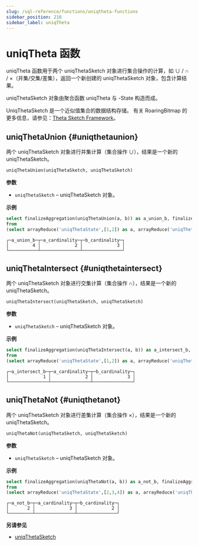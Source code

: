 ```yaml
---
slug: /sql-reference/functions/uniqtheta-functions
sidebar_position: 210
sidebar_label: uniqTheta
---
```



# uniqTheta 函数

uniqTheta 函数用于两个 uniqThetaSketch 对象进行集合操作的计算，如 ∪ / ∩ / ×（并集/交集/差集），返回一个新创建的 uniqThetaSketch 对象，包含计算结果。

uniqThetaSketch 对象由聚合函数 uniqTheta 与 -State 构造而成。

UniqThetaSketch 是一个近似值集合的数据结构存储。
有关 RoaringBitmap 的更多信息，请参见：[Theta Sketch Framework](https://datasketches.apache.org/docs/Theta/ThetaSketchFramework.html)。

## uniqThetaUnion {#uniqthetaunion}

两个 uniqThetaSketch 对象进行并集计算（集合操作 ∪），结果是一个新的 uniqThetaSketch。

``` sql
uniqThetaUnion(uniqThetaSketch, uniqThetaSketch)
```

**参数**

- `uniqThetaSketch` – uniqThetaSketch 对象。

**示例**

``` sql
select finalizeAggregation(uniqThetaUnion(a, b)) as a_union_b, finalizeAggregation(a) as a_cardinality, finalizeAggregation(b) as b_cardinality
from
(select arrayReduce('uniqThetaState',[1,2]) as a, arrayReduce('uniqThetaState',[2,3,4]) as b );
```

``` text
┌─a_union_b─┬─a_cardinality─┬─b_cardinality─┐
│         4 │             2 │             3 │
└───────────┴───────────────┴───────────────┘
```

## uniqThetaIntersect {#uniqthetaintersect}

两个 uniqThetaSketch 对象进行交集计算（集合操作 ∩），结果是一个新的 uniqThetaSketch。

``` sql
uniqThetaIntersect(uniqThetaSketch, uniqThetaSketch)
```

**参数**

- `uniqThetaSketch` – uniqThetaSketch 对象。

**示例**

``` sql
select finalizeAggregation(uniqThetaIntersect(a, b)) as a_intersect_b, finalizeAggregation(a) as a_cardinality, finalizeAggregation(b) as b_cardinality
from
(select arrayReduce('uniqThetaState',[1,2]) as a, arrayReduce('uniqThetaState',[2,3,4]) as b );
```

``` text
┌─a_intersect_b─┬─a_cardinality─┬─b_cardinality─┐
│             1 │             2 │             3 │
└───────────────┴───────────────┴───────────────┘
```

## uniqThetaNot {#uniqthetanot}

两个 uniqThetaSketch 对象进行差集计算（集合操作 ×），结果是一个新的 uniqThetaSketch。

``` sql
uniqThetaNot(uniqThetaSketch, uniqThetaSketch)
```

**参数**

- `uniqThetaSketch` – uniqThetaSketch 对象。

**示例**

``` sql
select finalizeAggregation(uniqThetaNot(a, b)) as a_not_b, finalizeAggregation(a) as a_cardinality, finalizeAggregation(b) as b_cardinality
from
(select arrayReduce('uniqThetaState',[2,3,4]) as a, arrayReduce('uniqThetaState',[1,2]) as b );
```

``` text
┌─a_not_b─┬─a_cardinality─┬─b_cardinality─┐
│       2 │             3 │             2 │
└─────────┴───────────────┴───────────────┘
```

**另请参见**

- [uniqThetaSketch](/sql-reference/aggregate-functions/reference/uniqthetasketch)
